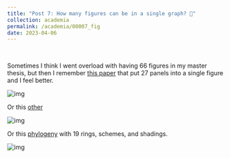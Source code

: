 ```yaml
---
title: "Post 7: How many figures can be in a single graph? 🤔"
collection: academia
permalink: /academia/00007_fig
date: 2023-04-06
---
```


&nbsp;


Sometimes I think I went overload with having 66 figures in my master thesis, but then I remember [this paper](https://www.sciencedirect.com/science/article/pii/S1550413117306745) that put 27 panels into a single figure and I feel better.

![img](/images/academia/00007_1.jpg)

Or this [other](https://www.nature.com/articles/s41598-022-19013-x)

![img](/images/academia/00007_2.jpg)

Or this [phylogeny](https://www.nature.com/articles/s41564-019-0588-1) with 19 rings, schemes, and shadings.

![img](/images/academia/00007_3.jpg)

